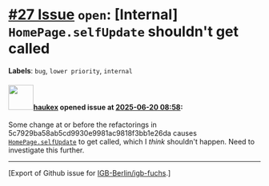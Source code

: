 # [\#27 Issue](https://github.com/IGB-Berlin/igb-fuchs/issues/27) `open`: [Internal] `HomePage.selfUpdate` shouldn't get called
**Labels**: `bug`, `lower priority`, `internal`


#### <img src="https://avatars.githubusercontent.com/u/4613111?u=708742f53b26cb75f2c7a93ee7a7a53abe18ec48&v=4" width="50">[haukex](https://github.com/haukex) opened issue at [2025-06-20 08:58](https://github.com/IGB-Berlin/igb-fuchs/issues/27):

Some change at or before the refactorings in 5c7929ba58ab5cd9930e9981ac9818f3bb1e26da causes [`HomePage.selfUpdate`](https://github.com/IGB-Berlin/igb-fuchs/blob/f48291113678ccfe4714f12935373919cb45a338/src/editors/home.tsx#L59) to get called, which I *think* shouldn't happen. Need to investigate this further.




-------------------------------------------------------------------------------



[Export of Github issue for [IGB-Berlin/igb-fuchs](https://github.com/IGB-Berlin/igb-fuchs).]
